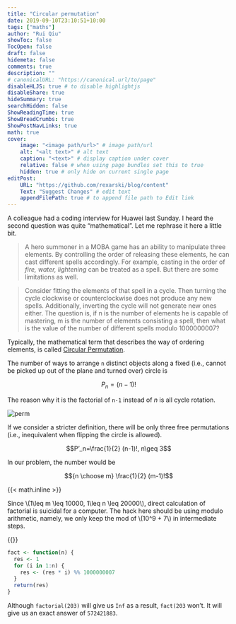 ```yaml
---
title: "Circular permutation"
date: 2019-09-10T23:10:51+10:00
tags: ["maths"]
author: "Rui Qiu"
showToc: false
TocOpen: false
draft: false
hidemeta: false
comments: true
description: ""
# canonicalURL: "https://canonical.url/to/page"
disableHLJS: true # to disable highlightjs
disableShare: true
hideSummary: true
searchHidden: false
ShowReadingTime: true
ShowBreadCrumbs: true
ShowPostNavLinks: true
math: true
cover:
    image: "<image path/url>" # image path/url
    alt: "<alt text>" # alt text
    caption: "<text>" # display caption under cover
    relative: false # when using page bundles set this to true
    hidden: true # only hide on current single page
editPost:
    URL: "https://github.com/rexarski/blog/content"
    Text: "Suggest Changes" # edit text
    appendFilePath: true # to append file path to Edit link
---
```


A colleague had a coding interview for Huawei last Sunday. I heard the second question was quite “mathematical”. Let me rephrase it here a little bit.

> A hero summoner in a MOBA game has an ability to manipulate three elements. By controlling the order of releasing these elements, he can cast different spells accordingly. For example, casting in the order of _fire, water, lightening_ can be treated as a spell. But there are some limitations as well.

> Consider fitting the elements of that spell in a cycle. Then turning the cycle clockwise or counterclockwise does not produce any new spells. Additionally, inverting the cycle will not generate new ones either. The question is, if n is the number of elements he is capable of mastering, m is the number of elements consisting a spell, then what is the value of the number of different spells modulo 1000000007?

Typically, the mathematical term that describes the way of ordering elements, is called [Circular Permutation](http://mathworld.wolfram.com/CircularPermutation.html).

The number of ways to arrange `n` distinct objects along a fixed (i.e., cannot be picked up out of the plane and turned over) circle is

$$ P_n=(n-1)!$$

The reason why it is the factorial of `n-1` instead of $n$ is all cycle rotation.

![perm](https://mathworld.wolfram.com/images/eps-gif/CircularPermutations_950.gif)

If we consider a stricter definition, there will be only three free permutations (i.e., inequivalent when flipping the circle is allowed).

$$P’_n=\frac{1}{2} (n-1)!, n\geq 3$$

In our problem, the number would be

$${n \choose m} \frac{1}{2} (m-1)!$$

{{< math.inline >}}
<p>
Since \(1\leq m \leq 10000, 1\leq n \leq 20000\), direct calculation of factorial is suicidal for a computer. The hack here should be using modulo arithmetic, namely, we only keep the mod of \(10^9 + 7\) in intermediate steps.
</p>
{{</ math.inline >}}

```r
fact <- function(n) {
  res <- 1
  for (i in 1:n) {
    res <- (res * i) %% 1000000007
  }
  return(res)
}
```

Although `factorial(203)` will give us `Inf` as a result, `fact(203` won’t. It will give us an exact answer of `572421883`.

